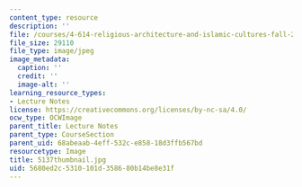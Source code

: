 ```yaml
---
content_type: resource
description: ''
file: /courses/4-614-religious-architecture-and-islamic-cultures-fall-2002/5680ed2c5310101d358680b14be8e31f_5137thumbnail.jpg
file_size: 29110
file_type: image/jpeg
image_metadata:
  caption: ''
  credit: ''
  image-alt: ''
learning_resource_types:
- Lecture Notes
license: https://creativecommons.org/licenses/by-nc-sa/4.0/
ocw_type: OCWImage
parent_title: Lecture Notes
parent_type: CourseSection
parent_uid: 68abeaab-4eff-532c-e858-18d3ffb567bd
resourcetype: Image
title: 5137thumbnail.jpg
uid: 5680ed2c-5310-101d-3586-80b14be8e31f
---
```

